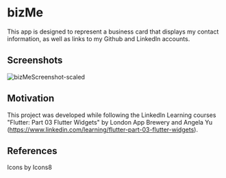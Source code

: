 # bizMe

This app is designed to represent a business card that displays my contact information, as well as links to my Github and LinkedIn accounts.



## Screenshots

![bizMeScreenshot-scaled](https://user-images.githubusercontent.com/39466067/86519994-a45e9f80-be05-11ea-82b0-0a674798a07c.png)


## Motivation

This project was developed while following the LinkedIn Learning courses "Flutter: Part 03 Flutter Widgets" by London App Brewery and Angela Yu (https://www.linkedin.com/learning/flutter-part-03-flutter-widgets).

## References

Icons by Icons8